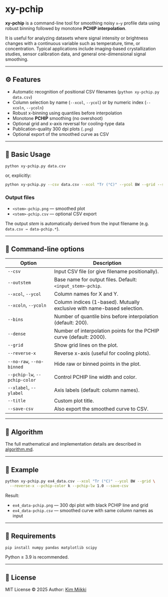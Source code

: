 # xy-pchip

**xy-pchip** is a command-line tool for smoothing noisy `x–y` profile data using robust binning followed by monotone **PCHIP interpolation**.

It is useful for analyzing datasets where signal intensity or brightness changes with a continuous variable such as temperature, time, or concentration. Typical applications include imaging-based crystallization studies, sensor calibration data, and general one-dimensional signal smoothing.

---

## ⚙️ Features

* Automatic recognition of positional CSV filenames (`python xy-pchip.py data.csv`)
* Column selection by name (`--xcol`, `--ycol`) or by numeric index (`--xcoln`, `--ycoln`)
* Robust x-binning using quantiles before interpolation
* Monotone **PCHIP** smoothing (no overshoot)
* Optional grid and x-axis reversal for cooling-type data
* Publication-quality 300 dpi plots (`.png`)
* Optional export of the smoothed curve as CSV

---

## 🧩 Basic Usage

```bash
python xy-pchip.py data.csv
```

or, explicitly:

```bash
python xy-pchip.py --csv data.csv --xcol "Tr (°C)" --ycol BW --grid --save-csv
```

### Output files

* `<stem>-pchip.png` — smoothed plot
* `<stem>-pchip.csv` — optional CSV export

The output *stem* is automatically derived from the input filename (e.g. `data.csv → data-pchip.*`).

---

## 🔧 Command-line options

| Option                        | Description                                                             |
| ----------------------------- | ----------------------------------------------------------------------- |
| `--csv`                       | Input CSV file (or give filename positionally).                         |
| `--outstem`                   | Base name for output files. Default: `<input_stem>-pchip`.              |
| `--xcol`, `--ycol`            | Column names for X and Y.                                               |
| `--xcoln`, `--ycoln`          | Column indices (1-based). Mutually exclusive with name-based selection. |
| `--bins`                      | Number of quantile bins before interpolation (default: 200).            |
| `--dense`                     | Number of interpolation points for the PCHIP curve (default: 2000).     |
| `--grid`                      | Show grid lines on the plot.                                            |
| `--reverse-x`                 | Reverse x-axis (useful for cooling plots).                              |
| `--no-raw`, `--no-binned`     | Hide raw or binned points in the plot.                                  |
| `--pchip-lw`, `--pchip-color` | Control PCHIP line width and color.                                     |
| `--xlabel`, `--ylabel`        | Axis labels (default: column names).                                    |
| `--title`                     | Custom plot title.                                                      |
| `--save-csv`                  | Also export the smoothed curve to CSV.                                  |

---

## 🧠 Algorithm

The full mathematical and implementation details are described in [algorithm.md](algorithm.md).

---

## 🧪 Example

```bash
python xy-pchip.py ex4_data.csv --xcol "Tr (°C)" --ycol BW --grid \
  --reverse-x --pchip-color k --pchip-lw 1.0 --save-csv
```

Result:

* `ex4_data-pchip.png` — 300 dpi plot with black PCHIP line and grid
* `ex4_data-pchip.csv` — smoothed curve with same column names as input

---

## 🧰 Requirements

```bash
pip install numpy pandas matplotlib scipy
```

Python ≥ 3.9 is recommended.

---

## 📄 License

MIT License © 2025
Author: [Kim Miikki](https://github.com/kmiikki)
